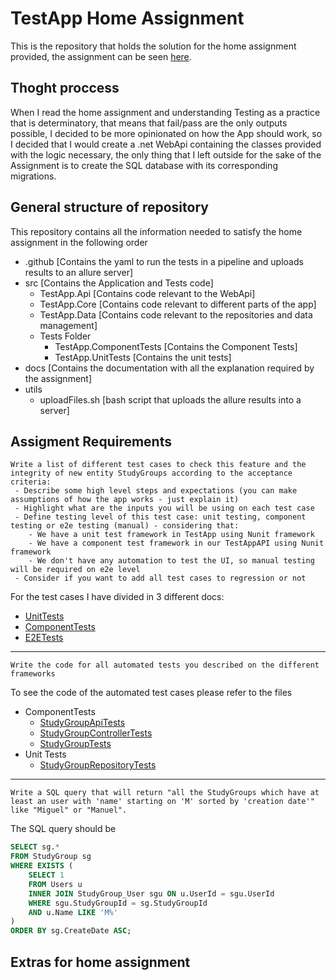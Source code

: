 # TestApp Home Assignment

This is the repository that holds the solution for the home assignment provided, the assignment can be seen [here](docs/homeassignment.md).

## Thoght proccess

When I read the home assignment and understanding Testing as a practice that is determinatory, that means that fail/pass are the only outputs possible, I decided to be more opinionated on how the App should work, so I decided that I would create a .net WebApi containing the classes provided with the logic necessary, the only thing that I left outside for the sake of the Assignment is to create the SQL database with its corresponding migrations. 

## General structure of repository

This repository contains all the information needed to satisfy the home assignment in the following order

 -  .github [Contains the yaml to run the tests in a pipeline and uploads results to an allure server]
 -  src [Contains the Application and Tests code]
    - TestApp.Api [Contains code relevant to the WebApi]
    - TestApp.Core [Contains code relevant to different parts of the app]
    - TestApp.Data [Contains code relevant to the repositories and data management]
    - Tests Folder
        - TestApp.ComponentTests [Contains the Component Tests]
        - TestApp.UnitTests [Contains the unit tests]
- docs [Contains the documentation with all the explanation required by the assignment]
- utils
    - uploadFiles.sh [bash script that uploads the allure results into a server]


## Assigment Requirements

```
Write a list of different test cases to check this feature and the integrity of new entity StudyGroups according to the acceptance criteria:
 - Describe some high level steps and expectations (you can make assumptions of how the app works - just explain it)
 - Highlight what are the inputs you will be using on each test case
 - Define testing level of this test case: unit testing, component testing or e2e testing (manual) - considering that:
    - We have a unit test framework in TestApp using Nunit framework
    - We have a component test framework in our TestAppAPI using Nunit framework
    - We don't have any automation to test the UI, so manual testing will be required on e2e level  
 - Consider if you want to add all test cases to regression or not
``` 

 For the test cases I have divided in 3 different docs:
- [UnitTests](docs/unittests.md)
- [ComponentTests](docs/componenttests.md)
- [E2ETests](docs/e2etests.md)

---

```
Write the code for all automated tests you described on the different frameworks
```

To see the code of the automated test cases please refer to the files

 - ComponentTests
    - [StudyGroupApiTests](src/Tests/TestApp.ComponentTests/StudyGroupApiTests.cs)
    - [StudyGroupControllerTests](src/Tests/TestApp.UnitTests/Api/StudyGroupControllerTests.cs)
    - [StudyGroupTests](src/Tests/TestApp.UnitTests/Core/StudyGroupTests.cs)
  - Unit Tests
      - [StudyGroupRepositoryTests](src/Tests/TestApp.UnitTests/Data/StudyGroupRepositoryTests.cs)

---

```
Write a SQL query that will return "all the StudyGroups which have at least an user with 'name' starting on 'M' sorted by 'creation date'" like "Miguel" or "Manuel".
```

The SQL query should be 

``` sql
SELECT sg.*
FROM StudyGroup sg
WHERE EXISTS (
    SELECT 1
    FROM Users u
    INNER JOIN StudyGroup_User sgu ON u.UserId = sgu.UserId
    WHERE sgu.StudyGroupId = sg.StudyGroupId
    AND u.Name LIKE 'M%'
)
ORDER BY sg.CreateDate ASC;
```

## Extras for home assignment

